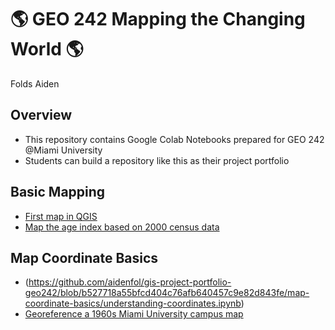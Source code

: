 # :earth_americas: GEO 242 Mapping the Changing World :earth_americas:

Folds Aiden

## Overview
- This repository contains Google Colab Notebooks prepared for GEO 242 @Miami University
- Students can build a repository like this as their project portfolio

## Basic Mapping

- [First map in QGIS]([https://github.com/jiashenyue/geo441-541/blob/main/basic-mapping/first-arcgis-mapping.ipynb](https://github.com/jiashenyue/geo242/blob/main/basic-mapping/first-qgis-mapping.ipynb))
- [Map the age index based on 2000 census data](https://github.com/jiashenyue/geo242/blob/main/basic-mapping/age-index-mapping.ipynb)

## Map Coordinate Basics

- (https://github.com/aidenfol/gis-project-portfolio-geo242/blob/b527718a55bfcd404c76afb640457c9e82d843fe/map-coordinate-basics/understanding-coordinates.ipynb)
- [Georeference a 1960s Miami University campus map](https://github.com/jiashenyue/geo242/blob/main/map-coordinates-basics/georeference-miami-univ-campus-map.ipynb)
